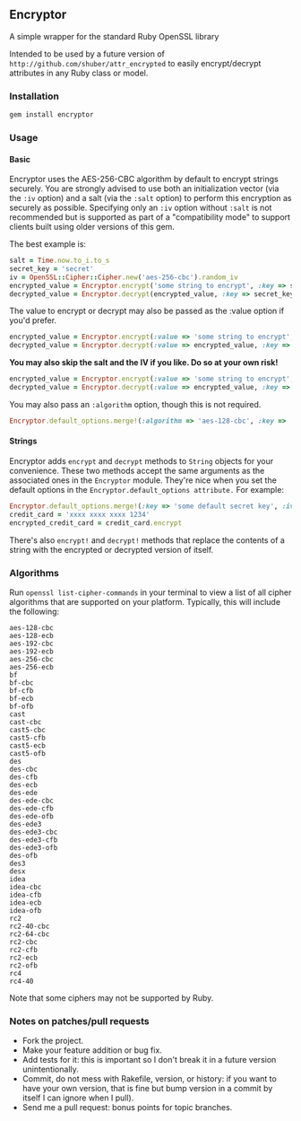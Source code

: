 ## Encryptor

A simple wrapper for the standard Ruby OpenSSL library

Intended to be used by a future version of `http://github.com/shuber/attr_encrypted` to easily encrypt/decrypt attributes in any Ruby class or model.

### Installation

```bash
gem install encryptor
```

### Usage

#### Basic

Encryptor uses the AES-256-CBC algorithm by default to encrypt strings securely. You are strongly advised to use both an initialization vector (via the `:iv` option) and a salt (via the `:salt` option) to perform this encryption as securely as possible. Specifying only an `:iv` option without `:salt` is not recommended but is supported as part of a "compatibility mode" to support clients built using older versions of this gem.

The best example is:

```ruby
salt = Time.now.to_i.to_s
secret_key = 'secret'
iv = OpenSSL::Cipher::Cipher.new('aes-256-cbc').random_iv
encrypted_value = Encryptor.encrypt('some string to encrypt', :key => secret_key, :iv => iv, :salt => salt)
decrypted_value = Encryptor.decrypt(encrypted_value, :key => secret_key, :iv => iv, :salt => salt)
```

The value to encrypt or decrypt may also be passed as the :value option if you'd prefer.

```ruby
encrypted_value = Encryptor.encrypt(:value => 'some string to encrypt', :key => secret_key, :iv => iv, :salt => salt)
decrypted_value = Encryptor.decrypt(:value => encrypted_value, :key => secret_key, :iv => iv, :salt => salt)
```

**You may also skip the salt and the IV if you like. Do so at your own risk!**

```ruby
encrypted_value = Encryptor.encrypt(:value => 'some string to encrypt', :key => 'secret')
decrypted_value = Encryptor.decrypt(:value => encrypted_value, :key => 'secret')
```

You may also pass an `:algorithm` option, though this is not required.

```ruby
Encryptor.default_options.merge!(:algorithm => 'aes-128-cbc', :key => 'some default secret key', :iv => iv, :salt => salt)
```

#### Strings

Encryptor adds `encrypt` and `decrypt` methods to `String` objects for your convenience. These two methods accept the same arguments as the associated ones in the `Encryptor` module. They're nice when you set the default options in the `Encryptor.default_options attribute.` For example:

```ruby
Encryptor.default_options.merge!(:key => 'some default secret key', :iv => iv, :salt => salt)
credit_card = 'xxxx xxxx xxxx 1234'
encrypted_credit_card = credit_card.encrypt
```

There's also `encrypt!` and `decrypt!` methods that replace the contents of a string with the encrypted or decrypted version of itself.

### Algorithms

Run `openssl list-cipher-commands` in your terminal to view a list of all cipher algorithms that are supported on your platform. Typically, this will include the following:

    aes-128-cbc
    aes-128-ecb
    aes-192-cbc
    aes-192-ecb
    aes-256-cbc
    aes-256-ecb
    bf
    bf-cbc
    bf-cfb
    bf-ecb
    bf-ofb
    cast
    cast-cbc
    cast5-cbc
    cast5-cfb
    cast5-ecb
    cast5-ofb
    des
    des-cbc
    des-cfb
    des-ecb
    des-ede
    des-ede-cbc
    des-ede-cfb
    des-ede-ofb
    des-ede3
    des-ede3-cbc
    des-ede3-cfb
    des-ede3-ofb
    des-ofb
    des3
    desx
    idea
    idea-cbc
    idea-cfb
    idea-ecb
    idea-ofb
    rc2
    rc2-40-cbc
    rc2-64-cbc
    rc2-cbc
    rc2-cfb
    rc2-ecb
    rc2-ofb
    rc4
    rc4-40

Note that some ciphers may not be supported by Ruby.

### Notes on patches/pull requests

* Fork the project.
* Make your feature addition or bug fix.
* Add tests for it: this is important so I don't break it in a future version unintentionally.
* Commit, do not mess with Rakefile, version, or history: if you want to have your own version, that is fine but bump version in a commit by itself I can ignore when I pull).
* Send me a pull request: bonus points for topic branches.

